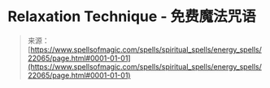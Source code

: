 <!--yml

category: 未分类

date: 2024-06-12 19:06:05

-->

# Relaxation Technique - 免费魔法咒语

> 来源：[https://www.spellsofmagic.com/spells/spiritual_spells/energy_spells/22065/page.html#0001-01-01](https://www.spellsofmagic.com/spells/spiritual_spells/energy_spells/22065/page.html#0001-01-01)
